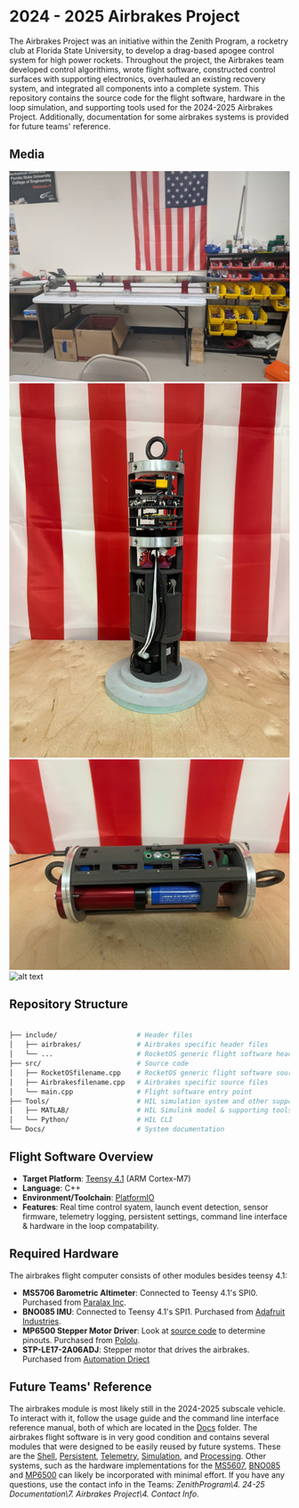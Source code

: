 # 2024 - 2025 Airbrakes Project

The Airbrakes Project was an initiative within the Zenith Program, a rocketry club at Florida State University, to develop a drag-based apogee control system for high power rockets. Throughout the project, the Airbrakes team developed control algorithims, wrote flight software, constructed control surfaces with supporting electronics, overhauled an existing recovery system, and integrated all components into a complete system. This repository contains the source code for the flight software, hardware in the loop simulation, and supporting tools used for the 2024-2025 Airbrakes Project. Additionally, documentation for some airbrakes systems is provided for future teams' reference. 

## Media

![alt text](RocketOS/Docs/Images/Rocket.jpeg "Avionics/Recovery Module")
![alt text](RocketOS/Docs/Images/Airbrakes.jpeg "Airbrakes Module")
![alt text](RocketOS/Docs/Images/Avionics.jpeg "Avionics/Recovery Module")
![alt text](RocketOS/Docs/Images/HardwareInTheLoop.png "Hardware in the Loop Simulation")

## Repository Structure

```bash

├── include/                    # Header files
│   ├── airbrakes/              # Airbrakes specific header files
│   └── ...                     # RocketOS generic flight software header files
├── src/                        # Source code
│   ├── RocketOSfilename.cpp    # RocketOS generic flight software source files
│   ├── Airbrakesfilename.cpp   # Airbrakes specific source files
│   └── main.cpp                # Flight software entry point
├── Tools/                      # HIL simulation system and other supporting tools
│   ├── MATLAB/                 # HIL Simulink model & supporting tools
│   └── Python/                 # HIL CLI
└── Docs/                       # System documentation
```

## Flight Software Overview

- **Target Platform**: [Teensy 4.1](https://www.pjrc.com/store/teensy41.html) (ARM Cortex-M7)
- **Language**: C++
- **Environment/Toolchain**: [PlatformIO](https://docs.platformio.org/en/latest/boards/teensy/teensy41.html)
- **Features**: Real time control syatem, launch event detection, sensor firmware, telemetry logging, persistent settings, command line interface & hardware in the loop compatability.

## Required Hardware
The airbrakes flight computer consists of other modules besides teensy 4.1: 
- **MS5706 Barometric Altimeter**: Connected to Teensy 4.1's SPI0. Purchased from [Paralax Inc](https://www.parallax.com/product/altimeter-module-ms5607/).
- **BNO085 IMU**: Connected to Teensy 4.1's SPI1. Purchased from [Adafruit Industries](https://www.adafruit.com/product/4754).
- **MP6500 Stepper Motor Driver**: Look at [source code](RocketOS/src/AirbrakesActuator.cpp) to determine pinouts. Purchased from [Pololu](https://www.pololu.com/product/2968).
- **STP-LE17-2A06ADJ**: Stepper motor that drives the airbrakes. Purchased from [Automation Driect](https://www.automationdirect.com/adc/shopping/catalog/motion_control/stepper_motor_linear_actuators/stepper_motor_linear_actuators/stp-le17-2a06adj)

## Future Teams' Reference
The airbrakes module is most likely still in the 2024-2025 subscale vehicle. To interact with it, follow the usage guide and the command line interface reference manual, both of which are located in the [Docs](RocketOS/Docs) folder. The airbrakes flight software is in very good condition and contains several modules that were designed to be easily reused by future systems. These are the [Shell](RocketOS/include/shell), [Persistent](RocketOS/include/persistent), [Telemetry](RocketOS/include/telemetry), [Simulation](RocketOS/include/simulation), and [Processing](RocketOS/include/processing). Other systems, such as the hardware implementations for the [MS5607](RocketOS/src/AirbrakesSensors_Altimeter.cpp), [BNO085](RocketOS/src/AirbrakesSensors_IMU.cpp) and [MP6500](RocketOS/src/AirbrakesActuator.cpp) can likely be incorporated with minimal effort. If you have any questions, use the contact info in the Teams: *ZenithProgram\4. 24-25 Documentation\7. Airbrakes Project\4. Contact Info*.






